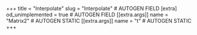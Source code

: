 +++
title = "Interpolate"
slug = "Interpolate" # AUTOGEN FIELD
[extra]
od_unimplemented = true # AUTOGEN FIELD
[[extra.args]]
name = "Matrix2" # AUTOGEN STATIC
[[extra.args]]
name = "t" # AUTOGEN STATIC
+++